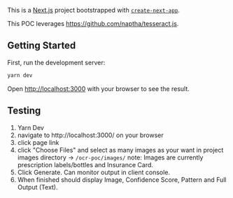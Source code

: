 This is a [Next.js](https://nextjs.org/) project bootstrapped with [`create-next-app`](https://github.com/vercel/next.js/tree/canary/packages/create-next-app).

This POC leverages https://github.com/naptha/tesseract.js.

## Getting Started

First, run the development server:

```bash
yarn dev
```

Open [http://localhost:3000](http://localhost:3000) with your browser to see the result.

## Testing

1. Yarn Dev
2. navigate to http://localhost:3000/ on your browser
3. click page link
4. click "Choose Files" and select as many images as your want in project images directory -> `/ocr-poc/images/`
  note: Images are currently prescription labels/bottles and Insurance Card.
5. Click Generate. Can monitor output in client console. 
6. When finished should display Image, Confidence Score, Pattern and Full Output (Text).
